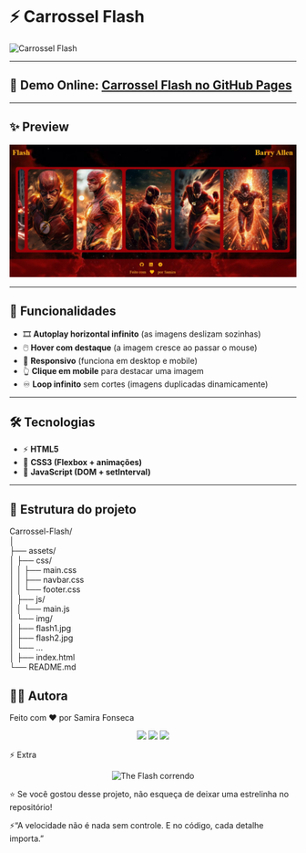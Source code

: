 # ⚡ Carrossel Flash  

![Carrossel Flash](assets/img/Carrossel-Flash-Google-Chrome-2025-08-25-20-14-55.gif)

---

## 🔗 **Demo Online:** [Carrossel Flash no GitHub Pages]([https://samirasfonseca.github.io/carrossel-flash/](https://samirasfonseca.github.io/Carrossel-Flash/))  

---

## ✨ Preview  
<p align="center">
  <img src="assets/img/flash.jpg" alt="Preview do Carrossel Flash" width="600px"/>
</p>  

---

## 🚀 Funcionalidades  
- 🎞️ **Autoplay horizontal infinito** (as imagens deslizam sozinhas)  
- 🖱️ **Hover com destaque** (a imagem cresce ao passar o mouse)  
- 📱 **Responsivo** (funciona em desktop e mobile)  
- 👆 **Clique em mobile** para destacar uma imagem  
- ♾️ **Loop infinito** sem cortes (imagens duplicadas dinamicamente)  

---

## 🛠️ Tecnologias  
- ⚡ **HTML5**  
- 🎨 **CSS3 (Flexbox + animações)**  
- 🧩 **JavaScript (DOM + setInterval)**  

---

## 📂 Estrutura do projeto  

Carrossel-Flash/<br>
│<br>
├── assets/<br>
│   ├── css/<br>
│   │   ├── main.css<br>
│   │   ├── navbar.css<br>
│   │   └── footer.css<br>
│   ├── js/<br>
│   │   └── main.js<br>
│   └── img/<br>
│       ├── flash1.jpg<br>
│       ├── flash2.jpg<br>
│       └── ...<br>
│
├── index.html<br>
└── README.md<br>

## 👩‍💻 Autora

Feito com ❤️ por Samira Fonseca

<p align="center"> <a href="https://github.com/samirasfonseca"><img src="https://img.shields.io/badge/GitHub-000?style=for-the-badge&logo=github&logoColor=white"></a> <a href="https://www.linkedin.com/in/samirasfonseca"><img src="https://img.shields.io/badge/LinkedIn-0077B5?style=for-the-badge&logo=linkedin&logoColor=white"></a> <a href="http://t.me/samirasfonseca"><img src="https://img.shields.io/badge/Telegram-26A5E4?style=for-the-badge&logo=telegram&logoColor=white"></a> </p>

⚡ Extra

<p align="center"> <img src="https://media2.giphy.com/media/v1.Y2lkPTc5MGI3NjExOTl1NDN4aWdvMmM1ZXliOXlyNGNveGRyanBvdWE0cmV6ZmFtOWg0byZlcD12MV9pbnRlcm5hbF9naWZfYnlfaWQmY3Q9Zw/3ornjIhZGFWpbcGMAU/giphy.gif" width="250px" alt="The Flash correndo"/> </p>

⭐ Se você gostou desse projeto, não esqueça de deixar uma estrelinha no repositório!

⚡“A velocidade não é nada sem controle. E no código, cada detalhe importa.”

